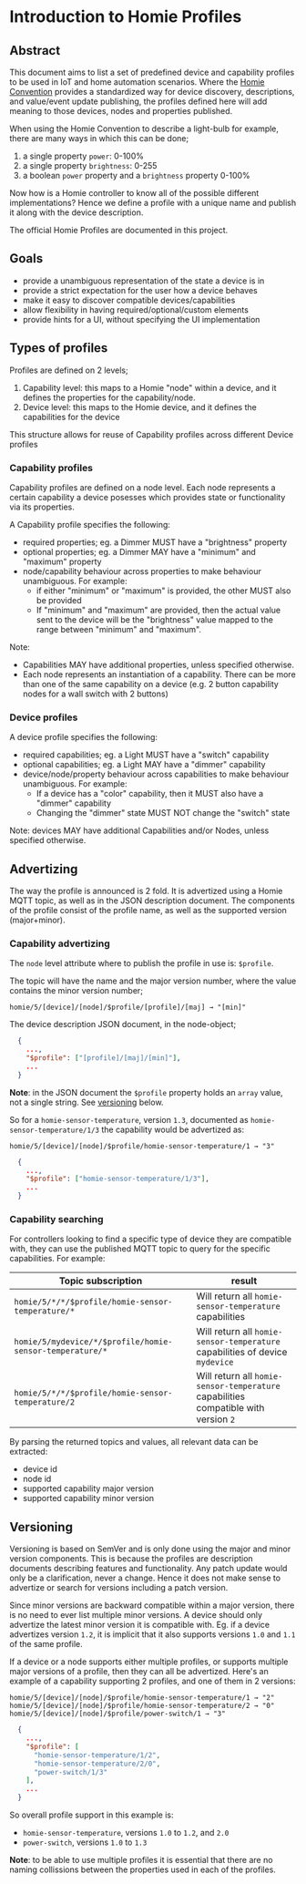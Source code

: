 # Introduction to Homie Profiles

## Abstract

This document aims to list a set of predefined device and capability profiles to be used in IoT and home automation scenarios.
Where the [Homie Convention](https://homieiot.github.io/) provides a standardized way for device discovery, descriptions,
and value/event update publishing, the profiles defined here will add meaning to those devices, nodes and properties published.

When using the Homie Convention to describe a light-bulb for example, there are many ways in which this can be done;

1. a single property `power`: 0-100%
2. a single property `brightness`: 0-255
3. a boolean `power` property and a `brightness` property 0-100%

Now how is a Homie controller to know all of the possible different implementations? Hence we define a profile with a
unique name and publish it along with the device description.

The official Homie Profiles are documented in this project.

## Goals

- provide a unambiguous representation of the state a device is in
- provide a strict expectation for the user how a device behaves
- make it easy to discover compatible devices/capabilities
- allow flexibility in having required/optional/custom elements
- provide hints for a UI, without specifying the UI implementation

## Types of profiles

Profiles are defined on 2 levels;

1. Capability level: this maps to a Homie "node" within a device, and it defines the properties for the capability/node.
2. Device level: this maps to the Homie device, and it defines the capabilities for the device

This structure allows for reuse of Capability profiles across different Device profiles

### Capability profiles

Capability profiles are defined on a node level. Each node represents a certain capability a device posesses which provides state or functionality via its properties.

A Capability profile specifies the following:

- required properties; eg. a Dimmer MUST have a "brightness" property
- optional properties; eg. a Dimmer MAY have a "minimum" and "maximum" property
- node/capability behaviour across properties to make behaviour unambiguous. For example:
    - if either "minimum" or "maximum" is provided, the other MUST also be provided
    - If "minimum" and "maximum" are provided, then the actual value sent to the device will be the "brightness" value mapped to the range between "minimum" and "maximum".

Note:

 - Capabilities MAY have additional properties, unless specified otherwise.
 - Each node represents an instantiation of a capability. There can be more than one of the same capability on a device (e.g. 2 button capability nodes for a wall switch with 2 buttons)

### Device profiles

A device profile specifies the following:

- required capabilities; eg. a Light MUST have a "switch" capability
- optional capabilities; eg. a Light MAY have a "dimmer" capability
- device/node/property behaviour across capabilities to make behaviour unambiguous. For example:
    - If a device has a "color" capability, then it MUST also have a "dimmer" capability
    - Changing the "dimmer" state MUST NOT change the "switch" state

Note: devices MAY have additional Capabilities and/or Nodes, unless specified otherwise.


## Advertizing

The way the profile is announced is 2 fold. It is advertized using a Homie MQTT topic, as well as in the JSON description document.
The components of the profile consist of the profile name, as well as the supported version (major+minor).

### Capability advertizing

The `node` level attribute where to publish the profile in use is: `$profile`.

The topic will have the name and the major version number, where the value contains the minor version number;

    homie/5/[device]/[node]/$profile/[profile]/[maj] → "[min]"


The device description JSON document, in the node-object;

```json
  {
    ...,
    "$profile": ["[profile]/[maj]/[min]"],
    ...
  }
```
**Note**: in the JSON document the `$profile` property holds an `array` value, not a single string. See [versioning](#versioning) below.

So for a `homie-sensor-temperature`, version `1.3`, documented as `homie-sensor-temperature/1/3` the capability would be advertized as:

    homie/5/[device]/[node]/$profile/homie-sensor-temperature/1 → "3"

```json
  {
    ...,
    "$profile": ["homie-sensor-temperature/1/3"],
    ...
  }
```

### Capability searching

For controllers looking to find a specific type of device they are compatible with, they can use the
published MQTT topic to query for the specific capabilities. For example:

Topic subscription | result
-------------------|--------
`homie/5/*/*/$profile/homie-sensor-temperature/*` | Will return all `homie-sensor-temperature` capabilities
`homie/5/mydevice/*/$profile/homie-sensor-temperature/*` | Will return all `homie-sensor-temperature` capabilities of device `mydevice`
`homie/5/*/*/$profile/homie-sensor-temperature/2` | Will return all `homie-sensor-temperature` capabilities compatible with version `2`

By parsing the returned topics and values, all relevant data can be extracted:

- device id
- node id
- supported capability major version
- supported capability minor version



## Versioning

Versioning is based on SemVer and is only done using the major and minor version components. This is because the profiles are
description documents describing features and functionality. Any patch update would only be a clarification, never a change. Hence
it does not make sense to advertize or search for versions including a patch version.

Since minor versions are backward compatible within a major version, there is no need to ever list multiple minor versions.
A device should only advertize the latest minor version it is compatible with. Eg. if a device advertizes version `1.2`, it
is implicit that it also supports versions `1.0` and `1.1` of the same profile.

If a device or a node supports either multiple profiles, or supports multiple major versions of a profile, then they can all
be advertized. Here's an example of a capability supporting 2 profiles, and one of them in 2 versions:

    homie/5/[device]/[node]/$profile/homie-sensor-temperature/1 → "2"
    homie/5/[device]/[node]/$profile/homie-sensor-temperature/2 → "0"
    homie/5/[device]/[node]/$profile/power-switch/1 → "3"

```json
  {
    ...,
    "$profile": [
      "homie-sensor-temperature/1/2",
      "homie-sensor-temperature/2/0",
      "power-switch/1/3"
    ],
    ...
  }
```

So overall profile support in this example is:

- `homie-sensor-temperature`, versions `1.0` to `1.2`, and `2.0`
- `power-switch`, versions `1.0` to `1.3`

**Note**: to be able to use multiple profiles it is essential that there are no naming
collissions between the properties used in each of the profiles.

